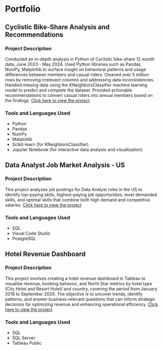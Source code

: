 # Portfolio

## Cyclistic Bike-Share Analysis and Recommendations
### Project Description
Conducted an in-depth analysis in Python of Cyclistic bike-share 12 month data, June 2023 - May 2024. Used Python libraries such as Pandas, NumPy, Matplotlib to surface insight on behavioral patterns and usage differences between members and casual riders. Cleaned over 5 million rows by removing irrelevant columns and addressing data inconsistencies. Handled missing data using the KNeighborsClassifier machine learning model to predict and complete the dataset. Provided actionable recommendations to convert casual riders into annual members based on the findings. [Click here to view the project](https://github.com/jvillat2/bikesharing_data_analysis)

### Tools and Languages Used
* Python
* Pandas
* NumPy
* Matplotlib
* Scikit-learn (for KNeighborsClassifier)
* Jupyter Notebook (for interactive data analysis and visualization)

## Data Analyst Job Market Analysis - US
### Project Description
This project analyzes job postings for Data Analyst roles in the US to identify top-paying skills, highest-paying job opportunities, most demanded skills, and optimal skills that combine both high demand and competitive salaries. [Click here to view the project](https://github.com/jvillat2/Data-Analyst-Job-Market-Analysis-in-Virginia)

### Tools and Languages Used
* SQL
* Visual Code Studio
* PostgreSQL

## Hotel Revenue Dashboard
### Project Description
This project involves creating a hotel revenue dashboard in Tableau to visualize revenue, booking behavior, and North Star metrics by hotel type (City Hotel and Resort Hotel) and country, covering the period from January 2018 to September 2020. The objective is to uncover trends, identify patterns, and answer business-relevant questions that can inform strategic decisions for optimizing revenue and enhancing operational efficiency. [Click here to view the project](https://github.com/jvillat2/hotel-renvenue-dashboard)
### Tools and Languages Used
* SQL
* SQL Server
* Tableau Public
